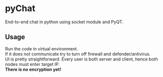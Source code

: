 # pyChat

End-to-end chat in python using socket module and PyQT. 


## Usage

Run the code in virtual environment.  
If it does not communicate try to turn off firewall and defender/antivirus.  
UI is pretty straightforward. 
Every user is both server and client, hence both nodes must enter target IP.   
**There is no encryption yet!**